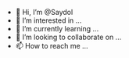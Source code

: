 - 👋 Hi, I’m @Saydol
- 👀 I’m interested in ...
- 🌱 I’m currently learning ...
- 💞️ I’m looking to collaborate on ...
- 📫 How to reach me ...

<!---
Saydol/Saydol is a ✨ special ✨ repository because its `README.md` (this file) appears on your GitHub profile.
You can click the Preview link to take a look at your changes.
--->
